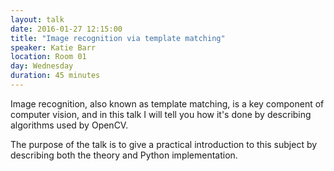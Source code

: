 ```yaml
---
layout: talk
date: 2016-01-27 12:15:00
title: "Image recognition via template matching"
speaker: Katie Barr
location: Room 01
day: Wednesday
duration: 45 minutes
---
```


Image recognition, also known as template matching, is a key component of
computer vision, and in this talk I will tell you how it's done by describing
algorithms used by OpenCV.

The purpose of the talk is to give a practical introduction to this subject by describing both the
theory and Python implementation.
